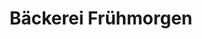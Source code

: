 ---
title: "Bäckerei Frühmorgen"
url: /landshut/baeckerei-fruehmorgen-oberndorferstrasse/
shop: Bäckerei
---